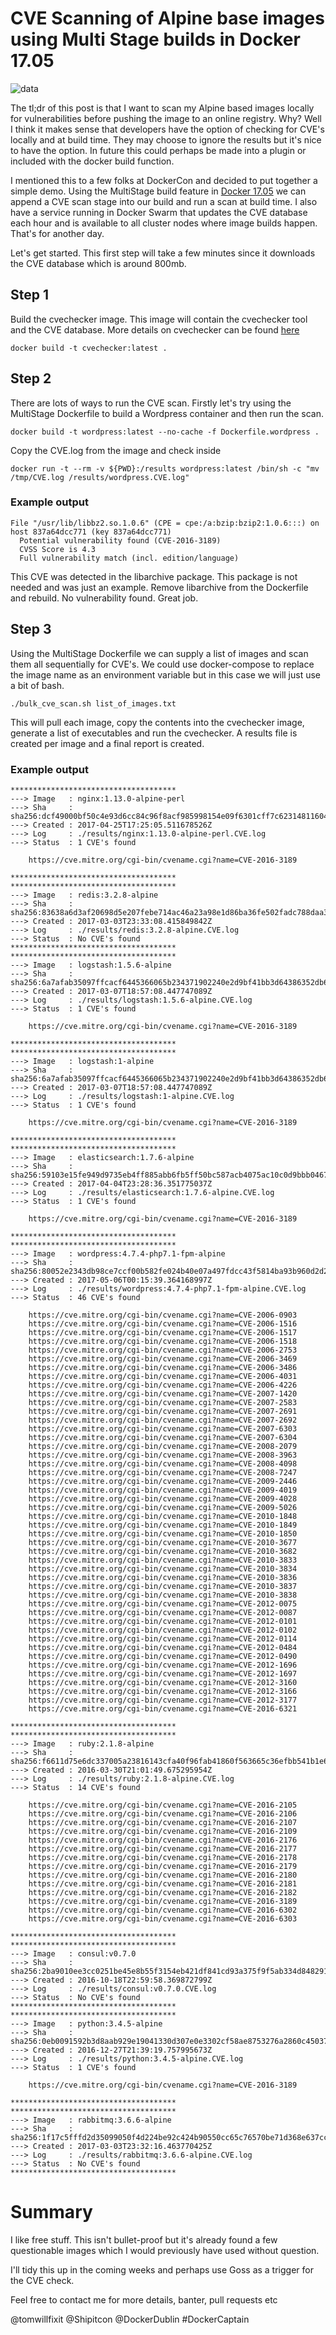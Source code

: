# CVE Scanning of Alpine base images using Multi Stage builds in Docker 17.05  

![data](img/data.jpg)

The tl;dr of this post is that I want to scan my Alpine based images locally for vulnerabilities before pushing the image to an online registry. Why? Well I think it makes sense that developers have the option of checking for CVE's locally and at build time. They may choose to ignore the results but it's nice to have the option.  In future this could perhaps be made into a plugin or included with the docker build function.

I mentioned this to a few folks at DockerCon and decided to put together a simple demo.  Using the MultiStage build feature in [Docker 17.05](https://docs.docker.com/engine/userguide/eng-image/multistage-build/) we can append a CVE scan stage into our build and run a scan at build time.  I also have a service running in Docker Swarm that updates the CVE database each hour and is available to all cluster nodes where image builds happen. That's for another day.

Let's get started. This first step will take a few minutes since it downloads the CVE database which is around 800mb.

## Step 1

Build the cvechecker image. This image will contain the cvechecker tool and the CVE database. More details on cvechecker can be found [here](https://github.com/sjvermeu/cvechecker/)

```
docker build -t cvechecker:latest .

```

## Step 2

There are lots of ways to run the CVE scan. Firstly let's try using the MultiStage Dockerfile to build a Wordpress container and then run the scan.

```
docker build -t wordpress:latest --no-cache -f Dockerfile.wordpress .

```

Copy the CVE.log from the image and check inside

```
docker run -t --rm -v ${PWD}:/results wordpress:latest /bin/sh -c "mv /tmp/CVE.log /results/wordpress.CVE.log"
```

### Example output

```
File "/usr/lib/libbz2.so.1.0.6" (CPE = cpe:/a:bzip:bzip2:1.0.6:::) on host 837a64dcc771 (key 837a64dcc771)
  Potential vulnerability found (CVE-2016-3189)
  CVSS Score is 4.3
  Full vulnerability match (incl. edition/language)

```

This CVE was detected in the libarchive package. This package is not needed and was just an example. Remove libarchive from the Dockerfile and rebuild. No vulnerability found. Great job.

## Step 3

Using the MultiStage Dockerfile we can supply a list of images and scan them all sequentially for CVE's.  We could use docker-compose to replace the image name as an environment variable but in this case we will just use a bit of bash.

```
./bulk_cve_scan.sh list_of_images.txt

```

This will pull each image, copy the contents into the cvechecker image, generate a list of executables and run the cvechecker. A results file is created per image and a final report is created.

### Example output

```
*************************************
---> Image   : nginx:1.13.0-alpine-perl
---> Sha     : sha256:dcf49000bf50c4e93d6cc84c96f8acf985998154e09f6301cff7c62314811604
---> Created : 2017-04-25T17:25:05.511678526Z
---> Log     : ./results/nginx:1.13.0-alpine-perl.CVE.log
---> Status  : 1 CVE's found

	https://cve.mitre.org/cgi-bin/cvename.cgi?name=CVE-2016-3189

*************************************
*************************************
---> Image   : redis:3.2.8-alpine
---> Sha     : sha256:83638a6d3af20698d5e207febe714ac46a23a98e1d86ba36fe502fadc788daa3
---> Created : 2017-03-03T23:33:08.415849842Z
---> Log     : ./results/redis:3.2.8-alpine.CVE.log
---> Status  : No CVE's found
*************************************
*************************************
---> Image   : logstash:1.5.6-alpine
---> Sha     : sha256:6a7afab35097ffcacf6445366065b234371902240e2d9bf41bb3d64386352db6
---> Created : 2017-03-07T18:57:08.447747089Z
---> Log     : ./results/logstash:1.5.6-alpine.CVE.log
---> Status  : 1 CVE's found

	https://cve.mitre.org/cgi-bin/cvename.cgi?name=CVE-2016-3189

*************************************
*************************************
---> Image   : logstash:1-alpine
---> Sha     : sha256:6a7afab35097ffcacf6445366065b234371902240e2d9bf41bb3d64386352db6
---> Created : 2017-03-07T18:57:08.447747089Z
---> Log     : ./results/logstash:1-alpine.CVE.log
---> Status  : 1 CVE's found

	https://cve.mitre.org/cgi-bin/cvename.cgi?name=CVE-2016-3189

*************************************
*************************************
---> Image   : elasticsearch:1.7.6-alpine
---> Sha     : sha256:59103e15fe949d9735eb4ff885abb6fb5ff50bc587acb4075ac10c0d9bbb0467
---> Created : 2017-04-04T23:28:36.351775037Z
---> Log     : ./results/elasticsearch:1.7.6-alpine.CVE.log
---> Status  : 1 CVE's found

	https://cve.mitre.org/cgi-bin/cvename.cgi?name=CVE-2016-3189

*************************************
*************************************
---> Image   : wordpress:4.7.4-php7.1-fpm-alpine
---> Sha     : sha256:80052e2343db98ce7ccf00b582fe024b40e07a497fdcc43f5814ba93b960d2d2
---> Created : 2017-05-06T00:15:39.364168997Z
---> Log     : ./results/wordpress:4.7.4-php7.1-fpm-alpine.CVE.log
---> Status  : 46 CVE's found

	https://cve.mitre.org/cgi-bin/cvename.cgi?name=CVE-2006-0903
	https://cve.mitre.org/cgi-bin/cvename.cgi?name=CVE-2006-1516
	https://cve.mitre.org/cgi-bin/cvename.cgi?name=CVE-2006-1517
	https://cve.mitre.org/cgi-bin/cvename.cgi?name=CVE-2006-1518
	https://cve.mitre.org/cgi-bin/cvename.cgi?name=CVE-2006-2753
	https://cve.mitre.org/cgi-bin/cvename.cgi?name=CVE-2006-3469
	https://cve.mitre.org/cgi-bin/cvename.cgi?name=CVE-2006-3486
	https://cve.mitre.org/cgi-bin/cvename.cgi?name=CVE-2006-4031
	https://cve.mitre.org/cgi-bin/cvename.cgi?name=CVE-2006-4226
	https://cve.mitre.org/cgi-bin/cvename.cgi?name=CVE-2007-1420
	https://cve.mitre.org/cgi-bin/cvename.cgi?name=CVE-2007-2583
	https://cve.mitre.org/cgi-bin/cvename.cgi?name=CVE-2007-2691
	https://cve.mitre.org/cgi-bin/cvename.cgi?name=CVE-2007-2692
	https://cve.mitre.org/cgi-bin/cvename.cgi?name=CVE-2007-6303
	https://cve.mitre.org/cgi-bin/cvename.cgi?name=CVE-2007-6304
	https://cve.mitre.org/cgi-bin/cvename.cgi?name=CVE-2008-2079
	https://cve.mitre.org/cgi-bin/cvename.cgi?name=CVE-2008-3963
	https://cve.mitre.org/cgi-bin/cvename.cgi?name=CVE-2008-4098
	https://cve.mitre.org/cgi-bin/cvename.cgi?name=CVE-2008-7247
	https://cve.mitre.org/cgi-bin/cvename.cgi?name=CVE-2009-2446
	https://cve.mitre.org/cgi-bin/cvename.cgi?name=CVE-2009-4019
	https://cve.mitre.org/cgi-bin/cvename.cgi?name=CVE-2009-4028
	https://cve.mitre.org/cgi-bin/cvename.cgi?name=CVE-2009-5026
	https://cve.mitre.org/cgi-bin/cvename.cgi?name=CVE-2010-1848
	https://cve.mitre.org/cgi-bin/cvename.cgi?name=CVE-2010-1849
	https://cve.mitre.org/cgi-bin/cvename.cgi?name=CVE-2010-1850
	https://cve.mitre.org/cgi-bin/cvename.cgi?name=CVE-2010-3677
	https://cve.mitre.org/cgi-bin/cvename.cgi?name=CVE-2010-3682
	https://cve.mitre.org/cgi-bin/cvename.cgi?name=CVE-2010-3833
	https://cve.mitre.org/cgi-bin/cvename.cgi?name=CVE-2010-3834
	https://cve.mitre.org/cgi-bin/cvename.cgi?name=CVE-2010-3836
	https://cve.mitre.org/cgi-bin/cvename.cgi?name=CVE-2010-3837
	https://cve.mitre.org/cgi-bin/cvename.cgi?name=CVE-2010-3838
	https://cve.mitre.org/cgi-bin/cvename.cgi?name=CVE-2012-0075
	https://cve.mitre.org/cgi-bin/cvename.cgi?name=CVE-2012-0087
	https://cve.mitre.org/cgi-bin/cvename.cgi?name=CVE-2012-0101
	https://cve.mitre.org/cgi-bin/cvename.cgi?name=CVE-2012-0102
	https://cve.mitre.org/cgi-bin/cvename.cgi?name=CVE-2012-0114
	https://cve.mitre.org/cgi-bin/cvename.cgi?name=CVE-2012-0484
	https://cve.mitre.org/cgi-bin/cvename.cgi?name=CVE-2012-0490
	https://cve.mitre.org/cgi-bin/cvename.cgi?name=CVE-2012-1696
	https://cve.mitre.org/cgi-bin/cvename.cgi?name=CVE-2012-1697
	https://cve.mitre.org/cgi-bin/cvename.cgi?name=CVE-2012-3160
	https://cve.mitre.org/cgi-bin/cvename.cgi?name=CVE-2012-3166
	https://cve.mitre.org/cgi-bin/cvename.cgi?name=CVE-2012-3177
	https://cve.mitre.org/cgi-bin/cvename.cgi?name=CVE-2016-6321

*************************************
*************************************
---> Image   : ruby:2.1.8-alpine
---> Sha     : sha256:f6611d75e6dc337005a23816143cfa40f96fab41860f563665c36efbb541b1e6
---> Created : 2016-03-30T21:01:49.675295954Z
---> Log     : ./results/ruby:2.1.8-alpine.CVE.log
---> Status  : 14 CVE's found

	https://cve.mitre.org/cgi-bin/cvename.cgi?name=CVE-2016-2105
	https://cve.mitre.org/cgi-bin/cvename.cgi?name=CVE-2016-2106
	https://cve.mitre.org/cgi-bin/cvename.cgi?name=CVE-2016-2107
	https://cve.mitre.org/cgi-bin/cvename.cgi?name=CVE-2016-2109
	https://cve.mitre.org/cgi-bin/cvename.cgi?name=CVE-2016-2176
	https://cve.mitre.org/cgi-bin/cvename.cgi?name=CVE-2016-2177
	https://cve.mitre.org/cgi-bin/cvename.cgi?name=CVE-2016-2178
	https://cve.mitre.org/cgi-bin/cvename.cgi?name=CVE-2016-2179
	https://cve.mitre.org/cgi-bin/cvename.cgi?name=CVE-2016-2180
	https://cve.mitre.org/cgi-bin/cvename.cgi?name=CVE-2016-2181
	https://cve.mitre.org/cgi-bin/cvename.cgi?name=CVE-2016-2182
	https://cve.mitre.org/cgi-bin/cvename.cgi?name=CVE-2016-3189
	https://cve.mitre.org/cgi-bin/cvename.cgi?name=CVE-2016-6302
	https://cve.mitre.org/cgi-bin/cvename.cgi?name=CVE-2016-6303

*************************************
*************************************
---> Image   : consul:v0.7.0
---> Sha     : sha256:2ba9010ee3cc0251be45e8b55f3154eb421df841cd93a375f9f5ab334d848291
---> Created : 2016-10-18T22:59:58.369872799Z
---> Log     : ./results/consul:v0.7.0.CVE.log
---> Status  : No CVE's found
*************************************
*************************************
---> Image   : python:3.4.5-alpine
---> Sha     : sha256:0eb0091592b3d8aab929e19041330d307e0e3302cf58ae8753276a2860c45037
---> Created : 2016-12-27T21:39:19.757995673Z
---> Log     : ./results/python:3.4.5-alpine.CVE.log
---> Status  : 1 CVE's found

	https://cve.mitre.org/cgi-bin/cvename.cgi?name=CVE-2016-3189

*************************************
*************************************
---> Image   : rabbitmq:3.6.6-alpine
---> Sha     : sha256:1f17c5fffd2d35099050f4d224be92c424b90550cc65c76570be71d368e637cc
---> Created : 2017-03-03T23:32:16.463770425Z
---> Log     : ./results/rabbitmq:3.6.6-alpine.CVE.log
---> Status  : No CVE's found
*************************************

```

# Summary

I like free stuff. This isn't bullet-proof but it's already found a few questionable images which I would previously have used without question.

I'll tidy this up in the coming weeks and perhaps use Goss as a trigger for the CVE check.

Feel free to contact me for more details, banter, pull requests etc

@tomwillfixit @Shipitcon @DockerDublin #DockerCaptain


